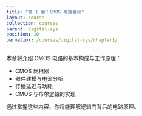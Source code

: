 ```yaml
---
title: "第 1 章：CMOS 电路基础"
layout: course
collection: courses
parent: digital-sys
position: 10
permalink: /courses/digital-sys/chapter1/
---
```


本章将介绍 CMOS 电路的基本构成与工作原理：

- CMOS 反相器
- 器件建模与电流分析
- 传播延迟与功耗
- CMOS 与布尔逻辑的实现

通过掌握这些内容，你将能理解逻辑门背后的电路原理。
